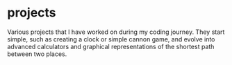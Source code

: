 # projects
Various projects that I have worked on during my coding journey. They start simple, such as creating a clock or simple cannon game, and evolve into advanced calculators and graphical representations of the shortest path between two places.
